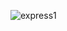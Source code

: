 ![express1](https://github.com/muhammedaslamshah/Express.js_login_form/assets/119589957/22d1f41f-9ed2-44e5-9d42-d3e349dc41c4)
